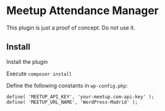 # Meetup Attendance Manager

This plugin is just a proof of concept. Do not use it.

## Install

Install the plugin

Execute `composer install`

Define the following constants in `wp-config.php`:

```
define( 'MEETUP_API_KEY', 'your-meetup.com-api-key' );
define( 'MEETUP_URL_NAME', 'WordPress-Madrid' );
```